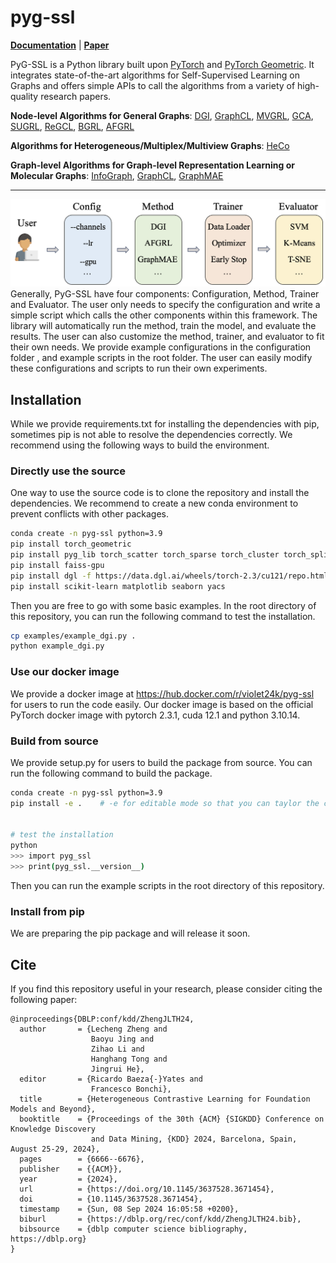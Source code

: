 # pyg-ssl

**[Documentation](https://pygssl-tutorial.readthedocs.io/en/latest/index.html)** | **[Paper](https://arxiv.org/abs/2404.00225)**

PyG-SSL is a Python library built upon [PyTorch](https://pytorch.org) and [PyTorch Geometric](https://pytorch-geometric.readthedocs.io/en/latest/). It integrates state-of-the-art algorithms for Self-Supervised Learning on Graphs and offers simple APIs to call the algorithms from a variety of high-quality research papers.

**Node-level Algorithms for General Graphs**: [DGI](https://arxiv.org/pdf/1809.10341.pdf), [GraphCL](https://proceedings.nips.cc/paper/2020/file/3fe230348e9a12c13120749e3f9fa4cd-Paper.pdf), 
[MVGRL](https://proceedings.mlr.press/v119/hassani20a/hassani20a.pdf), [GCA](https://arxiv.org/abs/2010.14945), 
[SUGRL](https://ojs.aaai.org/index.php/AAAI/article/view/20748), [ReGCL](https://ojs.aaai.org/index.php/AAAI/article/view/28698), 
[BGRL](https://arxiv.org/abs/2102.06514), [AFGRL](https://arxiv.org/abs/2112.02472)

**Algorithms for Heterogeneous/Multiplex/Multiview Graphs**: [HeCo](https://arxiv.org/pdf/2105.09111.pdf)

**Graph-level Algorithms for Graph-level Representation Learning or Molecular Graphs**: [InfoGraph](https://openreview.net/pdf?id=r1lfF2NYvH), [GraphCL](https://proceedings.nips.cc/paper/2020/file/3fe230348e9a12c13120749e3f9fa4cd-Paper.pdf), [GraphMAE](https://arxiv.org/pdf/2205.10803.pdf)


----------------------------------------------------------
![Overview](figures/overview.png)
Generally, PyG-SSL have four components: Configuration, Method, Trainer and Evaluator. The user only needs to specify the configuration and write a simple script which calls the other components within this framework. The library will automatically run the method, train the model, and evaluate the results. The user can also customize the method, trainer, and evaluator to fit their own needs. We provide example configurations in the configuration folder , and example scripts in the root folder. The user can easily modify these configurations and scripts to run their own experiments.

## Installation
While we provide requirements.txt for installing the dependencies with pip, sometimes pip is not able to resolve the dependencies correctly. We recommend using the following ways to build the environment.
### Directly use the source
One way to use the source code is to clone the repository and install the dependencies. We recommend to create a new conda environment to prevent conflicts with other packages. 
```bash
conda create -n pyg-ssl python=3.9
pip install torch_geometric
pip install pyg_lib torch_scatter torch_sparse torch_cluster torch_spline_conv -f https://data.pyg.org/whl/torch-2.3.0+cu121.html
pip install faiss-gpu
pip install dgl -f https://data.dgl.ai/wheels/torch-2.3/cu121/repo.html
pip install scikit-learn matplotlib seaborn yacs
```
Then you are free to go with some basic examples. In the root directory of this repository, you can run the following command to test the installation.
```bash
cp examples/example_dgi.py .
python example_dgi.py
```

### Use our docker image
We provide a docker image at https://hub.docker.com/r/violet24k/pyg-ssl for users to run the code easily. Our docker image is based on the official PyTorch docker image with pytorch 2.3.1, cuda 12.1 and python 3.10.14.

### Build from source
We provide setup.py for users to build the package from source. You can run the following command to build the package.
```bash
conda create -n pyg-ssl python=3.9
pip install -e .    # -e for editable mode so that you can taylor the code to your needs
 

# test the installation
python
>>> import pyg_ssl
>>> print(pyg_ssl.__version__)
```
Then you can run the example scripts in the root directory of this repository.

### Install from pip
We are preparing the pip package and will release it soon.


## Cite
If you find this repository useful in your research, please consider citing the following paper:

```
@inproceedings{DBLP:conf/kdd/ZhengJLTH24,
  author       = {Lecheng Zheng and
                  Baoyu Jing and
                  Zihao Li and
                  Hanghang Tong and
                  Jingrui He},
  editor       = {Ricardo Baeza{-}Yates and
                  Francesco Bonchi},
  title        = {Heterogeneous Contrastive Learning for Foundation Models and Beyond},
  booktitle    = {Proceedings of the 30th {ACM} {SIGKDD} Conference on Knowledge Discovery
                  and Data Mining, {KDD} 2024, Barcelona, Spain, August 25-29, 2024},
  pages        = {6666--6676},
  publisher    = {{ACM}},
  year         = {2024},
  url          = {https://doi.org/10.1145/3637528.3671454},
  doi          = {10.1145/3637528.3671454},
  timestamp    = {Sun, 08 Sep 2024 16:05:58 +0200},
  biburl       = {https://dblp.org/rec/conf/kdd/ZhengJLTH24.bib},
  bibsource    = {dblp computer science bibliography, https://dblp.org}
}
```